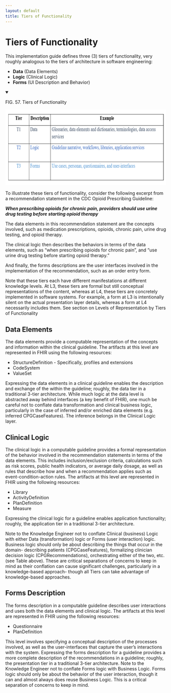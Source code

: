 ```yaml
---
layout: default
title: Tiers of Functionality
---
```

# Tiers of Functionality

This implementation guide defines three (3) tiers of functionality, very roughly analogous to the tiers of architecture in software engineering:



*   **Data**  (Data Elements)
*   **Logic**  (Clinical Logic)
*   **Forms**  (UI Description and Behavior)

<details open>

<summary>

FIG. 57. Tiers of Functionality

</summary>

<img src="assets/images/functionality-tiers.png" alt="Tiers of Functionality" class="img-responsive img-rounded center-block" width="750" height="237"/>

</details>

To illustrate these tiers of functionality, consider the following excerpt from a recommendation statement in the CDC Opioid Prescribing Guideline:

**_When prescribing opioids for chronic pain, providers should use urine drug testing before starting opioid therapy_**

The data elements in this recommendation statement are the concepts involved, such as medication prescriptions, opioids, chronic pain, urine drug testing, and opioid therapy.

The clinical logic then describes the behaviors in terms of the data elements, such as “when prescribing opioids for chronic pain”, and “use urine drug testing before starting opioid therapy.”

And finally, the forms descriptions are the user interfaces involved in the implementation of the recommendation, such as an order entry form.

Note that these tiers each have different manifestations at different knowledge levels. At L3, these tiers are formal but still conceptual representations of the content, whereas at L4, these tiers are concretely implemented in software systems. For example, a form at L3 is intentionally silent on the actual presentation layer details, whereas a form at L4 necessarily includes them.  See section on Levels of Representation by Tiers of Functionality



## Data Elements

The data elements provide a computable representation of the concepts and information within  the clinical guideline. The artifacts at this level are represented in FHIR using the following resources:



*   StructureDefinition - Specifically, profiles and extensions
*   CodeSystem
*   ValueSet

Expressing the data elements in a clinical guideline enables the description and exchange of the within the guideline; roughly, the data tier in a traditional 3-tier architecture.  While much logic at the data level is abstracted away behind interfaces (a key benefit of FHIR), one much be careful not to conflate data transformation and clinical business logic, particularly in the case of inferred and/or enriched data elements (e.g. inferred CPGCaseFeatures).  The inference belongs in the Clinical Logic layer.



## Clinical Logic

The clinical logic in a computable guideline provides a formal representation of the behavior involved in the recommendation statements in terms of the data elements. This includes inclusion/exclusion criteria, calculations such as risk scores, public health indicators, or average daily dosage, as well as rules that describe how and when a recommendation applies such as event-condition-action rules. The artifacts at this level are represented in FHIR using the following resources:



*   Library
*   ActivityDefinition
*   PlanDefinition
*   Measure

Expressing the clinical logic for a guideline enables application functionality; roughly, the application tier in a traditional 3-tier architecture.

Note to the Knowledge Engineer not to conflate Clinical (business) Logic with either Data (transformation) logic or Forms (user interaction) logic.  Business logic should only be about describing the things that occur in the domain- describing patients (CPGCaseFeatures), formalizing clinician decision logic (CPGRecommendations), orchestrating either of the two, etc. (see Table above).  These are critical separations of concerns to keep in mind as their conflation can cause significant challenges, particularly in a knowledge-based approach- though all Tiers can take advantage of knowledge-based approaches.



## Forms Description

The forms description in a computable guideline describes user interactions and uses both the data elements and clinical logic. The artifacts at this level are represented in FHIR using the following resources:



*   Questionnaire
*   PlanDefinition

This level involves specifying a conceptual description of the processes involved, as well as the user-interfaces that capture the user’s interactions with the system. Expressing the forms description for a guideline provides a more complete description of the recommendations in a guideline; roughly, the presentation tier in a traditional 3-tier architecture.  Note to the Knowledge Engineer not to conflate Forms logic with Business Logic.  Forms logic should only be about the behavior of the user interaction, though it can and almost always does reuse Business Logic.  This is a critical separation of concerns to keep in mind.
